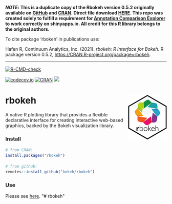 **_NOTE_: This is a duplicate copy of the Rbokeh version 0.5.2 originally available on [GitHub](https://github.com/bokeh/rbokeh) and [CRAN](https://cran.r-project.org/src/contrib/Archive/rbokeh/).  Direct file download [HERE](https://cran.r-project.org/src/contrib/Archive/rbokeh/rbokeh_0.5.2.tar.gz).  This repo was created solely to fulfill a requirement for [Annotation Comparison Explorer](https://sea-ad.shinyapps.io/ACEapp/) to work correctly on shinyapps.io.  All credit for this R library belongs to the original authors.**

To cite package ‘rbokeh’ in publications use:

Hafen R, Continuum Analytics, Inc. (2021). _rbokeh: R Interface for Bokeh_. R package version 0.5.2, <https://CRAN.R-project.org/package=rbokeh>.

---

[![R-CMD-check](https://github.com/hafen/rbokeh/workflows/R-CMD-check/badge.svg)](https://github.com/hafen/rbokeh/actions)
<!-- [![Build Status](https://travis-ci.org/bokeh/rbokeh.svg?branch=master)](https://travis-ci.org/bokeh/rbokeh) -->
[![codecov.io](https://codecov.io/github/hafen/rbokeh/coverage.svg?branch=master)](https://codecov.io/github/hafen/rbokeh?branch=master)
[![CRAN](https://www.r-pkg.org/badges/version/rbokeh)](https://cran.r-project.org/package=rbokeh)
[![](https://cranlogs.r-pkg.org/badges/rbokeh)](https://cran.r-project.org/package=rbokeh)
# rbokeh <img src="man/figures/logo.png" align="right" alt="" width="120" />

A native R plotting library that provides a flexible declarative interface for creating interactive web-based graphics, backed by the Bokeh visualization library.

### Install

```r
# from CRAN:
install.packages("rbokeh")

# from github:
remotes::install_github("bokeh/rbokeh")
```

### Use

Please see [here](https://hafen.github.io/rbokeh/articles/rbokeh.html).
"# rbokeh" 
